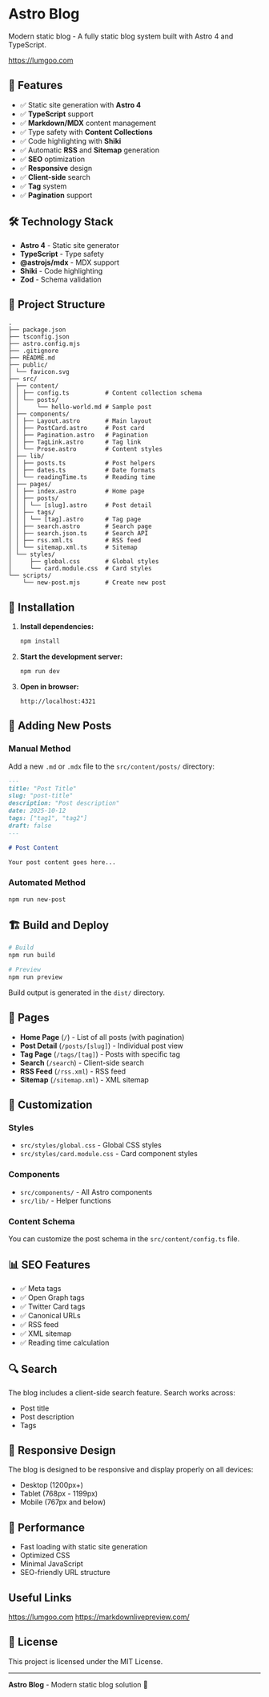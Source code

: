 # Astro Blog

Modern static blog - A fully static blog system built with Astro 4 and TypeScript.

https://lumgoo.com

## 🚀 Features

- ✅ Static site generation with **Astro 4**
- ✅ **TypeScript** support
- ✅ **Markdown/MDX** content management
- ✅ Type safety with **Content Collections**
- ✅ Code highlighting with **Shiki**
- ✅ Automatic **RSS** and **Sitemap** generation
- ✅ **SEO** optimization
- ✅ **Responsive** design
- ✅ **Client-side** search
- ✅ **Tag** system
- ✅ **Pagination** support

## 🛠️ Technology Stack

- **Astro 4** - Static site generator
- **TypeScript** - Type safety
- **@astrojs/mdx** - MDX support
- **Shiki** - Code highlighting
- **Zod** - Schema validation

## 📁 Project Structure

```
.
├── package.json
├── tsconfig.json
├── astro.config.mjs
├── .gitignore
├── README.md
├── public/
│ └── favicon.svg
├── src/
│ ├── content/
│ │ ├── config.ts          # Content collection schema
│ │ └── posts/
│ │     └── hello-world.md # Sample post
│ ├── components/
│ │ ├── Layout.astro       # Main layout
│ │ ├── PostCard.astro     # Post card
│ │ ├── Pagination.astro   # Pagination
│ │ ├── TagLink.astro      # Tag link
│ │ └── Prose.astro        # Content styles
│ ├── lib/
│ │ ├── posts.ts           # Post helpers
│ │ ├── dates.ts           # Date formats
│ │ └── readingTime.ts     # Reading time
│ ├── pages/
│ │ ├── index.astro        # Home page
│ │ ├── posts/
│ │ │ └── [slug].astro     # Post detail
│ │ ├── tags/
│ │ │ └── [tag].astro      # Tag page
│ │ ├── search.astro       # Search page
│ │ ├── search.json.ts     # Search API
│ │ ├── rss.xml.ts         # RSS feed
│ │ └── sitemap.xml.ts     # Sitemap
│ └── styles/
│     ├── global.css       # Global styles
│     └── card.module.css  # Card styles
└── scripts/
    └── new-post.mjs       # Create new post
```

## 🚀 Installation

1. **Install dependencies:**

   ```bash
   npm install
   ```

2. **Start the development server:**

   ```bash
   npm run dev
   ```

3. **Open in browser:**
   ```
   http://localhost:4321
   ```

## 📝 Adding New Posts

### Manual Method

Add a new `.md` or `.mdx` file to the `src/content/posts/` directory:

```markdown
---
title: "Post Title"
slug: "post-title"
description: "Post description"
date: 2025-10-12
tags: ["tag1", "tag2"]
draft: false
---

# Post Content

Your post content goes here...
```

### Automated Method

```bash
npm run new-post
```

## 🏗️ Build and Deploy

```bash
# Build
npm run build

# Preview
npm run preview
```

Build output is generated in the `dist/` directory.

## 📄 Pages

- **Home Page** (`/`) - List of all posts (with pagination)
- **Post Detail** (`/posts/[slug]`) - Individual post view
- **Tag Page** (`/tags/[tag]`) - Posts with specific tag
- **Search** (`/search`) - Client-side search
- **RSS Feed** (`/rss.xml`) - RSS feed
- **Sitemap** (`/sitemap.xml`) - XML sitemap

## 🎨 Customization

### Styles

- `src/styles/global.css` - Global CSS styles
- `src/styles/card.module.css` - Card component styles

### Components

- `src/components/` - All Astro components
- `src/lib/` - Helper functions

### Content Schema

You can customize the post schema in the `src/content/config.ts` file.

## 📊 SEO Features

- ✅ Meta tags
- ✅ Open Graph tags
- ✅ Twitter Card tags
- ✅ Canonical URLs
- ✅ RSS feed
- ✅ XML sitemap
- ✅ Reading time calculation

## 🔍 Search

The blog includes a client-side search feature. Search works across:

- Post title
- Post description
- Tags

## 📱 Responsive Design

The blog is designed to be responsive and display properly on all devices:

- Desktop (1200px+)
- Tablet (768px - 1199px)
- Mobile (767px and below)

## 🚀 Performance

- Fast loading with static site generation
- Optimized CSS
- Minimal JavaScript
- SEO-friendly URL structure

## Useful Links

https://lumgoo.com
https://markdownlivepreview.com/

## 📄 License

This project is licensed under the MIT License.

---

**Astro Blog** - Modern static blog solution 🚀
